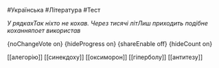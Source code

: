 #Українська #Література #Тест

*У рядкахТак ніхто не кохав. Через тисячі літЛиш приходить подібне коханняпоет використав*

{noChangeVote on}
{hideProgress on}
{shareEnable off}
{hideCount on}

[[алегорію]]
[[синекдоху]]
[[оксиморон]]
[[гіперболу]]
[[антитезу]]
